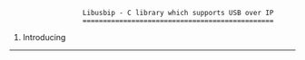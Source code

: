                       Libusbip - C library which supports USB over IP
                      ===============================================
                      
1. Introducing
--------------